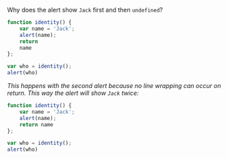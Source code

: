 Why does the alert show `Jack` first and then `undefined`?
```javascript
function identity() {
    var name = 'Jack';
    alert(name);
    return
    name
};

var who = identity();
alert(who)
```



_This happens with the second alert because no line wrapping can occur on return. This way the alert will show `Jack` twice:_

```javascript
function identity() {
    var name = 'Jack';
    alert(name);
    return name
};

var who = identity();
alert(who)
```